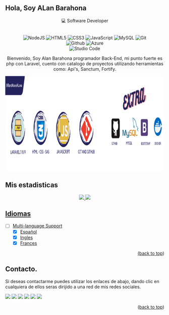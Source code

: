 <div id="top"></div>

<!-- PROJECT LOGO -->
<br/>

 ## Hola, Soy ALan Barahona  
<div align="center">
  
  <div align="center">💻 Software Developer </div> <br>
  
![NodeJS](https://img.shields.io/badge/Node.js-43853D?style=flat-square&logo=node.js&logoColor=white)
![HTML5](https://img.shields.io/badge/HTML5-%23E34F26.svg?style=flat-square&logo=html5&logoColor=white)
![CSS3](https://img.shields.io/badge/CSS3-%231572B6.svg?style=flat-square&logo=css3&logoColor=white)
![JavaScript](https://img.shields.io/badge/JavaScript-323330?style=flat-square&logo=javascript&logoColor=F7DF1E)
![MySQL](https://img.shields.io/badge/-MySQL-005C84?style=flat-square&logo=mysql&logoColor=black)
![Git](https://img.shields.io/badge/Git-E44C30?style=flat-square&logo=git&logoColor=white)  
![Github](https://img.shields.io/badge/GitHub-100000?style=flat-square&logo=github&logoColor=white)
![Azure](https://img.shields.io/badge/Azure-0089D6?style=flat-square&logo=microsoft-azure&logoColor=white)  
![Studio Code](https://img.shields.io/badge/Visual_Studio_Code-0078D4?style=flat-square&logo=visual%20studio%20code&logoColor=white)
 
  

  <p align="center">
    Bienvenido, Soy Alan Barahona programador Back-End, mi punto fuerte es php con Laravel, cuento con catalogo de proyectos utilizando herramientas como: Api's, Sanctum, Fortify. 
    
  </p>

</div>

<div class="row">
  <div class="column" align="center ">
   <img src="media/images/Banner.png" alt="Logo"  width="20000" height="300">
</div>

## Mis estadisticas
  
  <div align="center">
  <a href="https://github.com/BaraNavaALan">
  <img height="180em" src="https://github-readme-stats.vercel.app/api?username=BaraNavaALan&show_icons=true&theme=dracula&include_all_commits=true&count_private=true"/>
    
  <img height="180em" src="https://github-readme-stats.vercel.app/api/top-langs/?username=BaraNavaALan&layout=compact&langs_count=7&theme=dracula"/>
    
    
</div>

  ## Idiomas


- [ ] Multi-language Support
    - [x] Español
    - [x] Ingles
    - [x] Frances

<p align="right">(<a href="#top">back to top</a>)</p>  
    
    
    
## Contacto.

Si deseas contactarme puedes utilizar los enlaces de abajo, dando clic en cualquiera de ellos seras dirijido a una red de mis redes sociales.

<div> 
  <a href="#top" target="_blank"><img src="https://img.shields.io/badge/YouTube-FF0000?style=for-the-badge&logo=youtube&logoColor=white" target="_blank"></a>
  <a href="#top" target="_blank"><img src="https://img.shields.io/badge/-Instagram-%23E4405F?style=for-the-badge&logo=instagram&logoColor=white" target="_blank"></a>
 	<a href="#top" target="_blank"><img src="https://img.shields.io/badge/Twitch-9146FF?style=for-the-badge&logo=twitch&logoColor=white" target="_blank"></a>
  <a href="#top" target="_blank"><img src="https://img.shields.io/badge/Discord-7289DA?style=for-the-badge&logo=discord&logoColor=white" target="_blank"></a> 
  <a href="#top"><img src="https://img.shields.io/badge/-Gmail-%23333?style=for-the-badge&logo=gmail&logoColor=white" target="_blank"></a>
  <a href="#top" target="_blank"><img src="https://img.shields.io/badge/-LinkedIn-%230077B5?style=for-the-badge&logo=linkedin&logoColor=white" target="_blank"></a> 
 

</div>

<p align="right">(<a href="#top">back to top</a>)</p>    
    